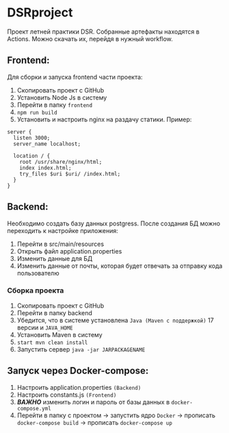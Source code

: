 # DSRproject
Проект летней практики DSR.
Собранные артефакты находятся в Actions. Можно скачать их, перейдя в нужный workflow.

## Frontend:
Для сборки и запуска frontend части проекта:
1. Скопировать проект с GitHub
2. Установить Node Js в систему
3. Перейти в папку `frontend`
4. `npm run build`
5. Установить и настроить nginx на раздачу статики. Пример:
```
server {
  listen 3000;
  server_name localhost;

  location / {
    root /usr/share/nginx/html;
    index index.html;
    try_files $uri $uri/ /index.html;
  }
}
```
## Backend:
Необходимо создать базу данных postgress.
После создания БД можно переходить к настройке приложения:
1. Перейти в src/main/resources
2. Открыть файл application.properties
3. Изменить данные для БД
4. Изменить данные от почты, которая будет отвечать за отправку кода пользователю

### Сборка проекта
1. Скопировать проект с GitHub
2. Перейти в папку backend
3. Убедится, что в системе установлена `Java (Maven с поддержкой)` 17 версии и `JAVA_HOME`
4. Установить Maven в систему
5. `start mvn clean install`
6. Запустить сервер `java -jar JARPACKAGENAME`

## Запуск через Docker-compose:
1. Настроить application.properties `(Backend)`
2. Настроить constants.js `(Frontend)`
3. ***ВАЖНО*** изменить логин и пароль от базы данных в `docker-compose.yml`
4. Перейти в папку с проектом -> запустить ядро `Docker` -> прописать `docker-compose build` -> прописать `docker-compose up`
